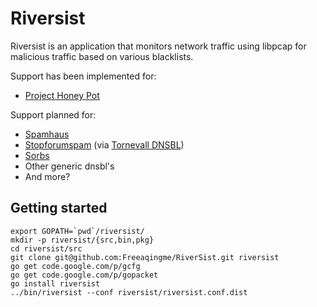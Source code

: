Riversist
=========

Riversist is an application that monitors network traffic 
using libpcap for malicious traffic based on various blacklists.

Support has been implemented for:
- [Project Honey Pot](http://www.projecthoneypot.org)

Support planned for:
- [Spamhaus](http://www.spamhaus.org/)
- [Stopforumspam](http://www.stopforumspam.com/) (via [Tornevall DNSBL](https://dnsbl.tornevall.org/?do=usage))
- [Sorbs](http://www.sorbs.net/)
- Other generic dnsbl's
- And more?

## Getting started
```
export GOPATH=`pwd`/riversist/
mkdir -p riversist/{src,bin,pkg}
cd riversist/src
git clone git@github.com:Freeaqingme/RiverSist.git riversist
go get code.google.com/p/gcfg
go get code.google.com/p/gopacket
go install riversist
../bin/riversist --conf riversist/riversist.conf.dist
```
